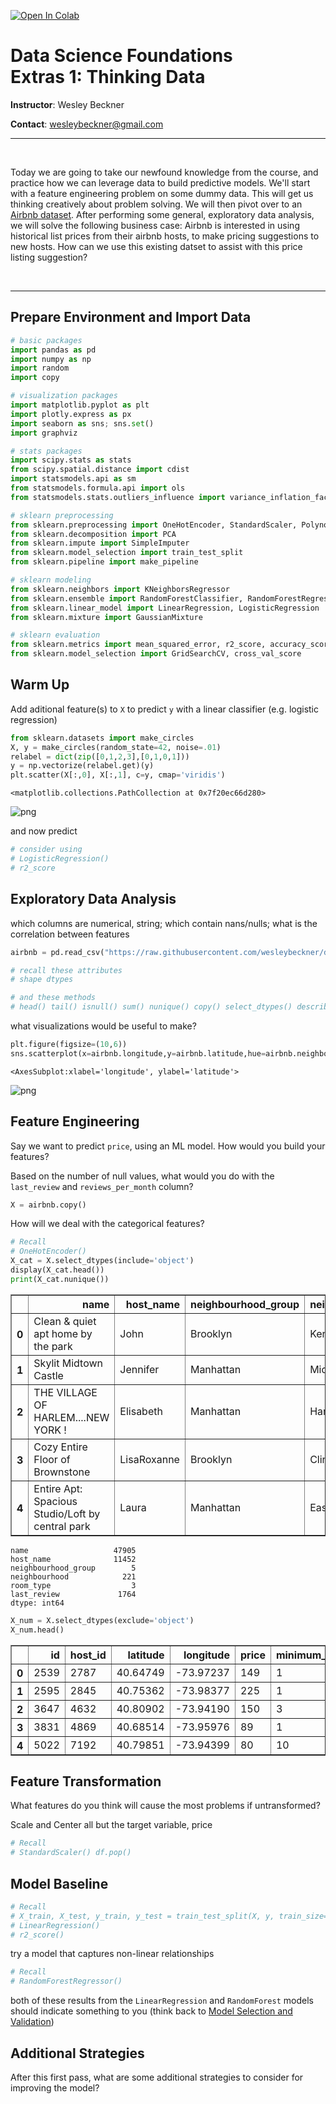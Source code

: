 <a href="https://colab.research.google.com/github/wesleybeckner/data_science_foundations/blob/main/notebooks/extras/X1_Thinking_Data.ipynb" target="_parent"><img src="https://colab.research.google.com/assets/colab-badge.svg" alt="Open In Colab"/></a>

# Data Science Foundations <br> Extras 1: Thinking Data

**Instructor**: Wesley Beckner

**Contact**: wesleybeckner@gmail.com

---

<br>

Today we are going to take our newfound knowledge from the course, and practice how we can leverage data to build predictive models. We'll start with a feature engineering problem on some dummy data. This will get us thinking creatively about problem solving. We will then pivot over to an [Airbnb dataset](https://www.kaggle.com/dgomonov/new-york-city-airbnb-open-data/code). After performing some general, exploratory data analysis, we will solve the following business case: Airbnb is interested in using historical list prices from their airbnb hosts, to make pricing suggestions to new hosts. How can we use this existing datset to assist with this price listing suggestion?

<br>

---

## Prepare Environment and Import Data


```python
# basic packages
import pandas as pd
import numpy as np
import random
import copy

# visualization packages
import matplotlib.pyplot as plt
import plotly.express as px
import seaborn as sns; sns.set()
import graphviz 

# stats packages
import scipy.stats as stats
from scipy.spatial.distance import cdist
import statsmodels.api as sm
from statsmodels.formula.api import ols
from statsmodels.stats.outliers_influence import variance_inflation_factor

# sklearn preprocessing
from sklearn.preprocessing import OneHotEncoder, StandardScaler, PolynomialFeatures
from sklearn.decomposition import PCA
from sklearn.impute import SimpleImputer
from sklearn.model_selection import train_test_split
from sklearn.pipeline import make_pipeline

# sklearn modeling
from sklearn.neighbors import KNeighborsRegressor
from sklearn.ensemble import RandomForestClassifier, RandomForestRegressor, AdaBoostClassifier, GradientBoostingClassifier
from sklearn.linear_model import LinearRegression, LogisticRegression
from sklearn.mixture import GaussianMixture

# sklearn evaluation
from sklearn.metrics import mean_squared_error, r2_score, accuracy_score
from sklearn.model_selection import GridSearchCV, cross_val_score
```

## Warm Up

Add aditional feature(s) to `X` to predict `y` with a linear classifier (e.g. logistic regression)


```python
from sklearn.datasets import make_circles
X, y = make_circles(random_state=42, noise=.01)
relabel = dict(zip([0,1,2,3],[0,1,0,1]))
y = np.vectorize(relabel.get)(y)
plt.scatter(X[:,0], X[:,1], c=y, cmap='viridis')
```




    <matplotlib.collections.PathCollection at 0x7f20ec66d280>




    
![png](X1_Thinking_Data_files/X1_Thinking_Data_6_1.png)
    


and now predict


```python
# consider using
# LogisticRegression()
# r2_score
```

## Exploratory Data Analysis

which columns are numerical, string; which contain nans/nulls; what is the correlation between features


```python
airbnb = pd.read_csv("https://raw.githubusercontent.com/wesleybeckner/datasets/main/datasets/airbnb/AB_NYC_2019.csv")
```


```python
# recall these attributes
# shape dtypes

# and these methods
# head() tail() isnull() sum() nunique() copy() select_dtypes() describe() drop()
```

what visualizations would be useful to make?


```python
plt.figure(figsize=(10,6))
sns.scatterplot(x=airbnb.longitude,y=airbnb.latitude,hue=airbnb.neighbourhood_group)
```




    <AxesSubplot:xlabel='longitude', ylabel='latitude'>




    
![png](X1_Thinking_Data_files/X1_Thinking_Data_14_1.png)
    


## Feature Engineering

Say we want to predict `price`, using an ML model. How would you build your features?

Based on the number of null values, what would you do with the `last_review` and `reviews_per_month` column?


```python
X = airbnb.copy()
```

How will we deal with the categorical features?


```python
# Recall
# OneHotEncoder()
X_cat = X.select_dtypes(include='object')
display(X_cat.head())
print(X_cat.nunique())
```


<div>
<style scoped>
    .dataframe tbody tr th:only-of-type {
        vertical-align: middle;
    }

    .dataframe tbody tr th {
        vertical-align: top;
    }

    .dataframe thead th {
        text-align: right;
    }
</style>
<table border="1" class="dataframe">
  <thead>
    <tr style="text-align: right;">
      <th></th>
      <th>name</th>
      <th>host_name</th>
      <th>neighbourhood_group</th>
      <th>neighbourhood</th>
      <th>room_type</th>
      <th>last_review</th>
    </tr>
  </thead>
  <tbody>
    <tr>
      <th>0</th>
      <td>Clean &amp; quiet apt home by the park</td>
      <td>John</td>
      <td>Brooklyn</td>
      <td>Kensington</td>
      <td>Private room</td>
      <td>2018-10-19</td>
    </tr>
    <tr>
      <th>1</th>
      <td>Skylit Midtown Castle</td>
      <td>Jennifer</td>
      <td>Manhattan</td>
      <td>Midtown</td>
      <td>Entire home/apt</td>
      <td>2019-05-21</td>
    </tr>
    <tr>
      <th>2</th>
      <td>THE VILLAGE OF HARLEM....NEW YORK !</td>
      <td>Elisabeth</td>
      <td>Manhattan</td>
      <td>Harlem</td>
      <td>Private room</td>
      <td>NaN</td>
    </tr>
    <tr>
      <th>3</th>
      <td>Cozy Entire Floor of Brownstone</td>
      <td>LisaRoxanne</td>
      <td>Brooklyn</td>
      <td>Clinton Hill</td>
      <td>Entire home/apt</td>
      <td>2019-07-05</td>
    </tr>
    <tr>
      <th>4</th>
      <td>Entire Apt: Spacious Studio/Loft by central park</td>
      <td>Laura</td>
      <td>Manhattan</td>
      <td>East Harlem</td>
      <td>Entire home/apt</td>
      <td>2018-11-19</td>
    </tr>
  </tbody>
</table>
</div>


    name                   47905
    host_name              11452
    neighbourhood_group        5
    neighbourhood            221
    room_type                  3
    last_review             1764
    dtype: int64



```python
X_num = X.select_dtypes(exclude='object')
X_num.head()
```




<div>
<style scoped>
    .dataframe tbody tr th:only-of-type {
        vertical-align: middle;
    }

    .dataframe tbody tr th {
        vertical-align: top;
    }

    .dataframe thead th {
        text-align: right;
    }
</style>
<table border="1" class="dataframe">
  <thead>
    <tr style="text-align: right;">
      <th></th>
      <th>id</th>
      <th>host_id</th>
      <th>latitude</th>
      <th>longitude</th>
      <th>price</th>
      <th>minimum_nights</th>
      <th>number_of_reviews</th>
      <th>reviews_per_month</th>
      <th>calculated_host_listings_count</th>
      <th>availability_365</th>
    </tr>
  </thead>
  <tbody>
    <tr>
      <th>0</th>
      <td>2539</td>
      <td>2787</td>
      <td>40.64749</td>
      <td>-73.97237</td>
      <td>149</td>
      <td>1</td>
      <td>9</td>
      <td>0.21</td>
      <td>6</td>
      <td>365</td>
    </tr>
    <tr>
      <th>1</th>
      <td>2595</td>
      <td>2845</td>
      <td>40.75362</td>
      <td>-73.98377</td>
      <td>225</td>
      <td>1</td>
      <td>45</td>
      <td>0.38</td>
      <td>2</td>
      <td>355</td>
    </tr>
    <tr>
      <th>2</th>
      <td>3647</td>
      <td>4632</td>
      <td>40.80902</td>
      <td>-73.94190</td>
      <td>150</td>
      <td>3</td>
      <td>0</td>
      <td>NaN</td>
      <td>1</td>
      <td>365</td>
    </tr>
    <tr>
      <th>3</th>
      <td>3831</td>
      <td>4869</td>
      <td>40.68514</td>
      <td>-73.95976</td>
      <td>89</td>
      <td>1</td>
      <td>270</td>
      <td>4.64</td>
      <td>1</td>
      <td>194</td>
    </tr>
    <tr>
      <th>4</th>
      <td>5022</td>
      <td>7192</td>
      <td>40.79851</td>
      <td>-73.94399</td>
      <td>80</td>
      <td>10</td>
      <td>9</td>
      <td>0.10</td>
      <td>1</td>
      <td>0</td>
    </tr>
  </tbody>
</table>
</div>



## Feature Transformation

What features do you think will cause the most problems if untransformed? 

Scale and Center all but the target variable, price


```python
# Recall
# StandardScaler() df.pop()
```

## Model Baseline


```python
# Recall
# X_train, X_test, y_train, y_test = train_test_split(X, y, train_size=0.8, random_state=42)
# LinearRegression()
# r2_score()
```

try a model that captures non-linear relationships


```python
# Recall
# RandomForestRegressor()
```

both of these results from the `LinearRegression` and `RandomForest` models should indicate something to you (think back to [Model Selection and Validation](https://wesleybeckner.github.io/data_science_foundations/S3_Model_Selection_and_Validation/))

## Additional Strategies

After this first pass, what are some additional strategies to consider for improving the model?
